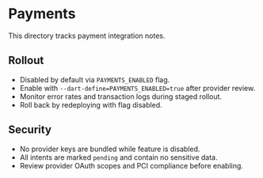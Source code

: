 # Payments

This directory tracks payment integration notes.

## Rollout
- Disabled by default via `PAYMENTS_ENABLED` flag.
- Enable with `--dart-define=PAYMENTS_ENABLED=true` after provider review.
- Monitor error rates and transaction logs during staged rollout.
- Roll back by redeploying with flag disabled.

## Security
- No provider keys are bundled while feature is disabled.
- All intents are marked `pending` and contain no sensitive data.
- Review provider OAuth scopes and PCI compliance before enabling.
